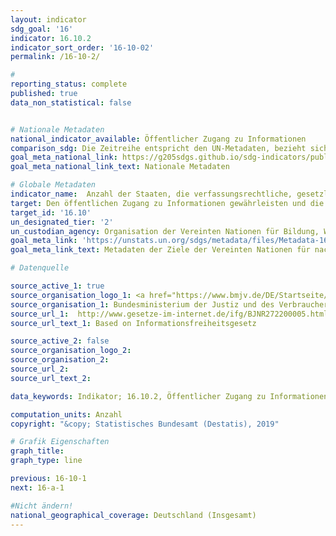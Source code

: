 ```yaml
---
layout: indicator
sdg_goal: '16'
indicator: 16.10.2
indicator_sort_order: '16-10-02'
permalink: /16-10-2/

#
reporting_status: complete
published: true
data_non_statistical: false


# Nationale Metadaten
national_indicator_available: Öffentlicher Zugang zu Informationen
comparison_sdg: Die Zeitreihe entspricht den UN-Metadaten, bezieht sich aber nur auf Deutschland und nicht auf alle UN-Mitgliedsländer.
goal_meta_national_link: https://g205sdgs.github.io/sdg-indicators/public/MetaDe/16.10.2.pdf
goal_meta_national_link_text: Nationale Metadaten

# Globale Metadaten
indicator_name:  Anzahl der Staaten, die verfassungsrechtliche, gesetzliche und/oder politische Garantieren für den öffentlichen Zugang zu Informationen verabschiedet und umgesetzt haben
target: Den öffentlichen Zugang zu Informationen gewährleisten und die Grundfreiheiten schützen, im Einklang mit den nationalen Rechtsvorschriften und völkerrechtlichen Übereinkünften
target_id: '16.10'
un_designated_tier: '2'
un_custodian_agency: Organisation der Vereinten Nationen für Bildung, Wissenschaft und Kultur - Statistische Behörde (UNESCO-UIS)
goal_meta_link: 'https://unstats.un.org/sdgs/metadata/files/Metadata-16-10-02.pdf'
goal_meta_link_text: Metadaten der Ziele der Vereinten Nationen für nachhaltige Entwicklung

# Datenquelle

source_active_1: true
source_organisation_logo_1: <a href="https://www.bmjv.de/DE/Startseite/Startseite_node.html"><img src="https://g205sdgs.github.io/sdg-indicators/public/logos/bmjv.png" alt="Logo BMJV" /></a>
source_organisation_1: Bundesministerium der Justiz und des Verbraucherschutzes (BMJV)
source_url_1:  http://www.gesetze-im-internet.de/ifg/BJNR272200005.html
source_url_text_1: Based on Informationsfreiheitsgesetz

source_active_2: false
source_organisation_logo_2:
source_organisation_2:
source_url_2:
source_url_text_2:

data_keywords: Indikator; 16.10.2, Öffentlicher Zugang zu Informationen, Organisation der Vereinten Nationen für Bildung, Wissenschaft und Kultur - Statistische Behörde (UNESCO-UIS)

computation_units: Anzahl
copyright: "&copy; Statistisches Bundesamt (Destatis), 2019"

# Grafik Eigenschaften
graph_title:
graph_type: line

previous: 16-10-1
next: 16-a-1

#Nicht ändern!
national_geographical_coverage: Deutschland (Insgesamt)
---
```

